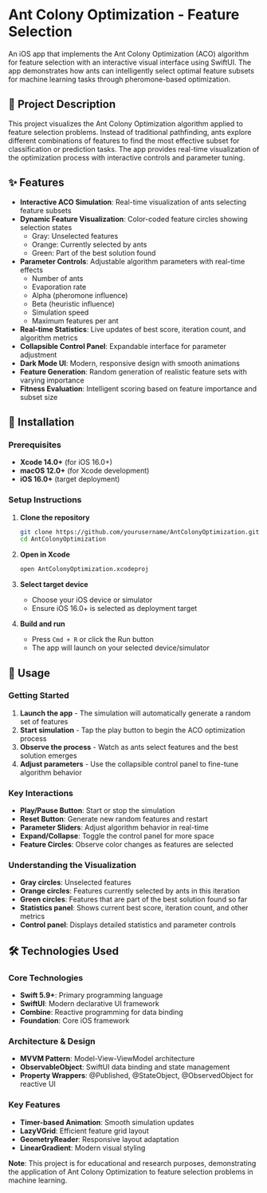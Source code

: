# Ant Colony Optimization - Feature Selection

An iOS app that implements the Ant Colony Optimization (ACO) algorithm for feature selection with an interactive visual interface using SwiftUI. The app demonstrates how ants can intelligently select optimal feature subsets for machine learning tasks through pheromone-based optimization.

## 🎯 Project Description

This project visualizes the Ant Colony Optimization algorithm applied to feature selection problems. Instead of traditional pathfinding, ants explore different combinations of features to find the most effective subset for classification or prediction tasks. The app provides real-time visualization of the optimization process with interactive controls and parameter tuning.

## ✨ Features

- **Interactive ACO Simulation**: Real-time visualization of ants selecting feature subsets
- **Dynamic Feature Visualization**: Color-coded feature circles showing selection states
  - Gray: Unselected features
  - Orange: Currently selected by ants
  - Green: Part of the best solution found
- **Parameter Controls**: Adjustable algorithm parameters with real-time effects
  - Number of ants
  - Evaporation rate
  - Alpha (pheromone influence)
  - Beta (heuristic influence)
  - Simulation speed
  - Maximum features per ant
- **Real-time Statistics**: Live updates of best score, iteration count, and algorithm metrics
- **Collapsible Control Panel**: Expandable interface for parameter adjustment
- **Dark Mode UI**: Modern, responsive design with smooth animations
- **Feature Generation**: Random generation of realistic feature sets with varying importance
- **Fitness Evaluation**: Intelligent scoring based on feature importance and subset size

## 🚀 Installation

### Prerequisites

- **Xcode 14.0+** (for iOS 16.0+)
- **macOS 12.0+** (for Xcode development)
- **iOS 16.0+** (target deployment)

### Setup Instructions

1. **Clone the repository**
   ```bash
   git clone https://github.com/yourusername/AntColonyOptimization.git
   cd AntColonyOptimization
   ```

2. **Open in Xcode**
   ```bash
   open AntColonyOptimization.xcodeproj
   ```

3. **Select target device**
   - Choose your iOS device or simulator
   - Ensure iOS 16.0+ is selected as deployment target

4. **Build and run**
   - Press `Cmd + R` or click the Run button
   - The app will launch on your selected device/simulator

## 📱 Usage

### Getting Started

1. **Launch the app** - The simulation will automatically generate a random set of features
2. **Start simulation** - Tap the play button to begin the ACO optimization process
3. **Observe the process** - Watch as ants select features and the best solution emerges
4. **Adjust parameters** - Use the collapsible control panel to fine-tune algorithm behavior

### Key Interactions

- **Play/Pause Button**: Start or stop the simulation
- **Reset Button**: Generate new random features and restart
- **Parameter Sliders**: Adjust algorithm behavior in real-time
- **Expand/Collapse**: Toggle the control panel for more space
- **Feature Circles**: Observe color changes as features are selected

### Understanding the Visualization

- **Gray circles**: Unselected features
- **Orange circles**: Features currently selected by ants in this iteration
- **Green circles**: Features that are part of the best solution found so far
- **Statistics panel**: Shows current best score, iteration count, and other metrics
- **Control panel**: Displays detailed statistics and parameter controls

## 🛠 Technologies Used

### Core Technologies
- **Swift 5.9+**: Primary programming language
- **SwiftUI**: Modern declarative UI framework
- **Combine**: Reactive programming for data binding
- **Foundation**: Core iOS framework

### Architecture & Design
- **MVVM Pattern**: Model-View-ViewModel architecture
- **ObservableObject**: SwiftUI data binding and state management
- **Property Wrappers**: @Published, @StateObject, @ObservedObject for reactive UI

### Key Features
- **Timer-based Animation**: Smooth simulation updates
- **LazyVGrid**: Efficient feature grid layout
- **GeometryReader**: Responsive layout adaptation
- **LinearGradient**: Modern visual styling

**Note**: This project is for educational and research purposes, demonstrating the application of Ant Colony Optimization to feature selection problems in machine learning.
